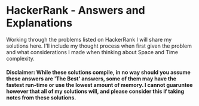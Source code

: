 # HackerRank - Answers and Explanations

Working through the problems listed on HackerRank I will share my solutions here. I'll include my thought process when first given the problem and what considerations I made when thinking about Space and Time complexity.

#### Disclaimer: While these solutions compile, in no way should you assume these answers are 'The Best' answers, some of them may have the fastest run-time or use the lowest amount of memory. I cannot guaruntee however that all of my solutions will, and please consider this if taking notes from these solutions.
